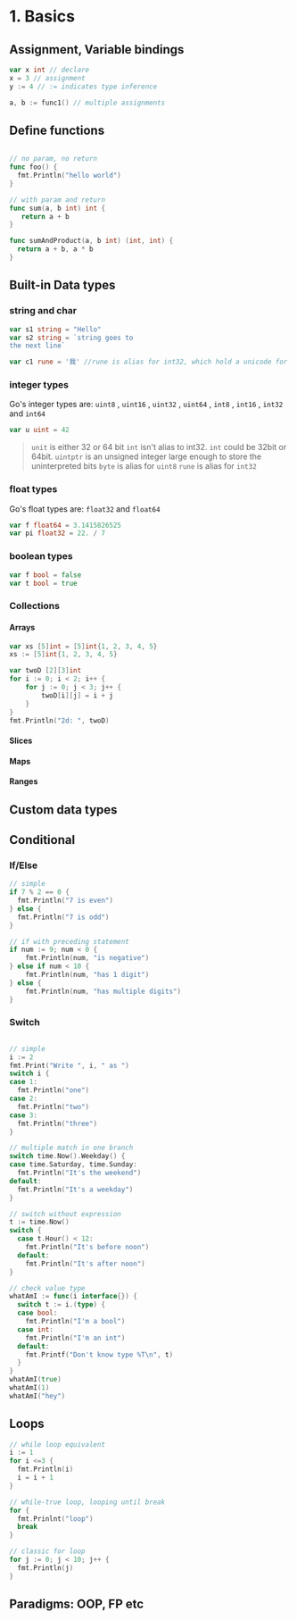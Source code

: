 # 1. Basics
## Assignment, Variable bindings
```go
var x int // declare
x = 3 // assignment
y := 4 // := indicates type inference

a, b := func1() // multiple assignments
```

## Define functions
```go

// no param, no return
func foo() {
  fmt.Println("hello world")
}

// with param and return
func sum(a, b int) int {
   return a + b
}

func sumAndProduct(a, b int) (int, int) {
  return a + b, a * b
}

```
## Built-in Data types

### string and char
```go
var s1 string = "Hello"
var s2 string = `string goes to
the next line`

var c1 rune = '我' //rune is alias for int32, which hold a unicode for the character

```

### integer types
Go's integer types are: 
`uint8` , `uint16` , `uint32` , `uint64` , `int8` , `int16` , `int32` and `int64`

```go
var u uint = 42
```
> `unit` is either 32 or 64 bit
> `int` isn't alias to int32. `int` could be 32bit or 64bit.
> `uintptr` is an unsigned integer large enough to store the uninterpreted bits
> `byte` is alias for `uint8`
> `rune` is alias for `int32`

### float types
Go's float types are: `float32` and `float64`

```go
var f float64 = 3.1415826525
var pi float32 = 22. / 7
```

### boolean types

```go
var f bool = false
var t bool = true
```

### Collections

#### Arrays
```go
var xs [5]int = [5]int{1, 2, 3, 4, 5}
xs := [5]int{1, 2, 3, 4, 5}

var twoD [2][3]int
for i := 0; i < 2; i++ {
    for j := 0; j < 3; j++ {
        twoD[i][j] = i + j
    }
}
fmt.Println("2d: ", twoD)
```

#### Slices
#### Maps
#### Ranges

## Custom data types
## Conditional 

### If/Else

```go
// simple
if 7 % 2 == 0 {
  fmt.Println("7 is even")
} else {
  fmt.Println("7 is odd")
}

// if with preceding statement
if num := 9; num < 0 {
    fmt.Println(num, "is negative")
} else if num < 10 {
    fmt.Println(num, "has 1 digit")
} else {
    fmt.Println(num, "has multiple digits")
}
```

### Switch
```go

// simple
i := 2
fmt.Print("Write ", i, " as ")
switch i {
case 1:
  fmt.Println("one")
case 2:
  fmt.Println("two")
case 3:
  fmt.Println("three")
}

// multiple match in one branch
switch time.Now().Weekday() {
case time.Saturday, time.Sunday: 
  fmt.Println("It's the weekend")
default: 
  fmt.Println("It's a weekday")
}

// switch without expression
t := time.Now()
switch {
  case t.Hour() < 12:
    fmt.Println("It's before noon")
  default: 
    fmt.Println("It's after noon")
}

// check value type
whatAmI := func(i interface{}) {
  switch t := i.(type) {
  case bool:
    fmt.Println("I'm a bool")
  case int:
    fmt.Println("I'm an int")
  default:
    fmt.Printf("Don't know type %T\n", t)
  }
}
whatAmI(true)
whatAmI(1)
whatAmI("hey")

```

## Loops
```go
// while loop equivalent
i := 1
for i <=3 {
  fmt.Println(i)
  i = i + 1
}

// while-true loop, looping until break
for {
  fmt.Prinlnt("loop")
  break
}

// classic for loop
for j := 0; j < 10; j++ {
  fmt.Println(j)
}
```

## Paradigms: OOP, FP etc
